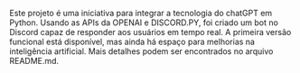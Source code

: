 Este projeto é uma iniciativa para integrar a tecnologia do chatGPT em Python. Usando as APIs da OPENAI e DISCORD.PY, foi criado um bot no Discord capaz de responder aos usuários em tempo real. A primeira versão funcional está disponível, mas ainda há espaço para melhorias na inteligência artificial. Mais detalhes podem ser encontrados no arquivo README.md.


